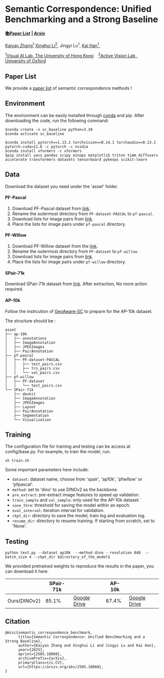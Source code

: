 # Semantic Correspondence: Unified Benchmarking and a Strong Baseline

**[📚Paper List](paper_list.md) | [Arxiv](https://arxiv.org/abs/2505.18060)**

[Kaiyan Zhang<sup>1</sup>](https://scholar.google.com.hk/citations?user=ef255KYAAAAJ&hl=en)
[Xinghui Li<sup>2</sup>](https://scholar.google.com/citations?user=XLlgbBoAAAAJ&hl=en),
Jingyi Lu<sup>1</sup>, 
[Kai Han<sup>1</sup>](https://www.kaihan.org/), 

[<sup>1</sup>Visual AI Lab, The University of Hong Kong](https://visailab.github.io/)&nbsp;&nbsp;&nbsp;
[<sup>2</sup>Active Vision Lab
, University of Oxford](https://www.robots.ox.ac.uk/~lav/)

## Paper List
We provide a [paper list](paper_list.md) of semantic correspondence methods !


## Environment
The environment can be easily installed through [conda](https://docs.conda.io/projects/miniconda/en/latest/) and pip. After downloading the code, run the following command:
```shell
$conda create -n sc_baseline python=3.10
$conda activate sc_baseline

$conda install pytorch==1.13.1 torchvision==0.14.1 torchaudio==0.13.1 pytorch-cuda=11.6 -c pytorch -c nvidia
$conda install xformers -c xformers
$pip install yacs pandas scipy einops matplotlib triton timm diffusers accelerate transformers datasets tensorboard pykeops scikit-learn
```

## Data
Download the dataset you need under the 'asset' folder.

#### PF-Pascal
1. Download PF-Pascal dataset from [link](https://www.di.ens.fr/willow/research/proposalflow/).
2. Rename the outermost directory from `PF-dataset-PASCAL` to `pf-pascal`.
3. Download lists for image pairs from [link](https://www.robots.ox.ac.uk/~xinghui/sd4match/pf-pascal_image_pairs.zip).
4. Place the lists for image pairs under `pf-pascal` directory.

#### PF-Willow
1. Download PF-Willow dataset from the [link](https://www.di.ens.fr/willow/research/proposalflow/).
2. Rename the outermost directory from `PF-dataset` to `pf-willow`.
3. Download lists for image pairs from [link](https://www.robots.ox.ac.uk/~xinghui/sd4match/test_pairs.csv).
4. Place the lists for image pairs under `pf-willow` directory.

#### SPair-71k
Download SPair-71k dataset from [link](https://cvlab.postech.ac.kr/research/SPair-71k/). After extraction,  No more action required.

#### AP-10k
Follow the instrcution of [GeoAware-SC](https://github.com/Junyi42/GeoAware-SC) to prepare for the AP-10k dataset.

The structure should be :
```
asset
├── ap-10k
│   ├── annotations
│   ├── ImageAnnotation
│   ├── JPEGImages
│   ├── PairAnnotation
├── pf-pascal
│   ├── PF-dataset-PASCAL
│   │   ├── test_pairs.csv
│   │   ├── trn_pairs.csv
│   │   └── val_pairs.csv
├── pf-willow
│   ├── PF-dataset
│   │   └── test_pairs.csv
└── SPair-71k
    ├── devkit
    ├── ImageAnnotation
    ├── JPEGImages
    ├── Layout
    ├── PairAnnotation
    ├── Segmentation
    └── Visualization
```



## Training
The configuration file for training and testing can be access at config/base.py.
For example, to train the model, run:
```
sh train.sh
```

Some important parameters here include:
- `dataset`: dataset name, choose from 'spair', 'ap10k', 'pfwillow' or 'pfpascal'.
- `method`: set to 'dino' to use DINOv2 as the backbone.
- `pre_extract`: pre-extract image features to speed up validation.
- `train_sample` and `val_sample`: only used for the AP-10k dataset.`
- `save_thre`: threshold for saving the model within an epoch.
- `eval_interval`: iteration interval for validation.
- `ckpt_dir`: directory to save the model, train log and evaluation log.
- `resume_dir`: directory to resume training. If starting from scratch, set to 'None'.


## Testing
```
python test.py --dataset ap10k  --method dino --resolution 840  --batch_size 4 --ckpt_dir $directory_of_the_model$
```

We provided pretrained weights to reproduce the results in the paper, you can download it here.  


|      |   SPair-71k |  |  AP-10k |   |
| ---- | ---- | ---- |---- |---- |
|   Ours(DINOv2)   |  85.1% | [Google Drive](https://drive.google.com/drive/folders/1XgHdxYvan_LB85RpxkDKlEmXElTOC5D8?usp=drive_link) | 87.4% | [Google Drive](https://drive.google.com/drive/folders/1EQbuQFZ4CyjqvlohaZROXlYyNASxich9?usp=drive_link)   |


## Citation
```
@misc{semantic_correspondence_benchmark,
      title={Semantic Correspondence: Unified Benchmarking and a Strong Baseline}, 
      author={Kaiyan Zhang and Xinghui Li and Jingyi Lu and Kai Han},
      year={2025},
      eprint={2505.18060},
      archivePrefix={arXiv},
      primaryClass={cs.CV},
      url={https://arxiv.org/abs/2505.18060}, 
}
```
